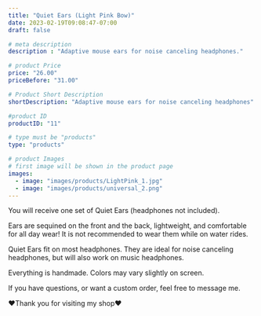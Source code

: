 ```yaml
---
title: "Quiet Ears (Light Pink Bow)"
date: 2023-02-19T09:08:47-07:00
draft: false

# meta description
description : "Adaptive mouse ears for noise canceling headphones."

# product Price
price: "26.00"
priceBefore: "31.00"

# Product Short Description
shortDescription: "Adaptive mouse ears for noise canceling headphones"

#product ID
productID: "11"

# type must be "products"
type: "products"

# product Images
# first image will be shown in the product page
images:
  - image: "images/products/LightPink_1.jpg"
  - image: "images/products/universal_2.png"
---
```


You will receive one set of Quiet Ears (headphones not included).

Ears are sequined on the front and the back, lightweight, and comfortable for all day wear! It is not recommended to wear them while on water rides.

Quiet Ears fit on most headphones. They are ideal for noise canceling headphones, but will also work on music headphones.

Everything is handmade. Colors may vary slightly on screen.

If you have questions, or want a custom order, feel free to message me.

❤Thank you for visiting my shop❤
